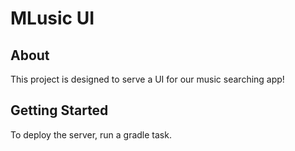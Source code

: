 # MLusic UI

## About

This project is designed to serve a UI for our music searching app!

## Getting Started

To deploy the server, run a gradle task.